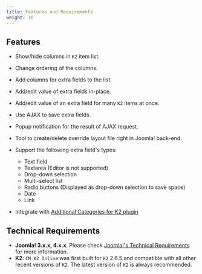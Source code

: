 ```yaml
---
title: Features and Requirements
weight: 10
---
```


Features
--------

* Show/hide columns in `K2` item list.
* Change ordering of the columns.
* Add columns for extra fields to the list.
* Add/edit value of extra fields in-place.
* Add/edit value of an extra field for many `K2` items at once.
* Use AJAX to save extra fields.
* Popup notification for the result of AJAX request.
* Tool to create/delete override layout file right in Joomla! back-end.
* Support the following extra field's types:

  * Text field
  * Textarea (Editor is not supported)
  * Drop-down selection
  * Multi-select list
  * Radio buttons (Displayed as drop-down selection to save space)
  * Date
  * Link

* Integrate with [Additional Categories for K2 plugin](http://www.netpin.gr/extensions/item/1-k2-additonal-categories)

Technical Requirements
----------------------

* **Joomla! 3.x.x, 4.x.x**. Please check [Joomla!'s Technical Requirements](http://www.joomla.org/technical-requirements.html) for more information.
* **K2**: `CM K2 Inline` was first built for `K2` 2.6.5 and compatible with all other recent versions of `K2`. The latest version of `K2` is always recommended.